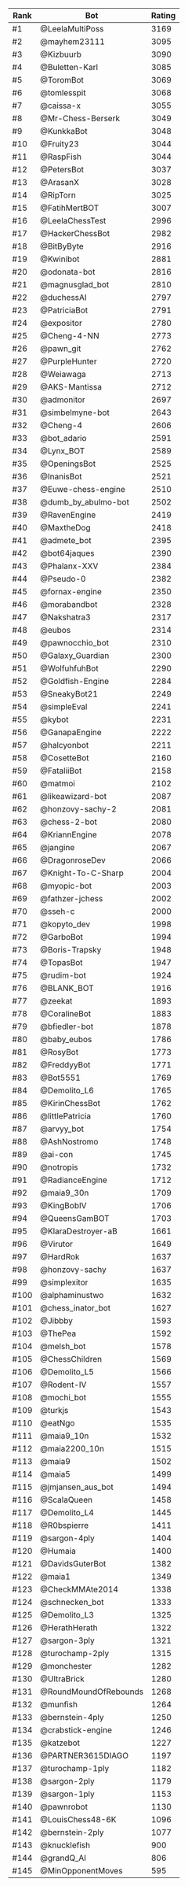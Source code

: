 Rank|Bot|Rating
---|---|---
#1|@LeelaMultiPoss|3169
#2|@mayhem23111|3095
#3|@Kizbuurb|3090
#4|@Buletten-Karl|3085
#5|@ToromBot|3069
#6|@tomlesspit|3068
#7|@caissa-x|3055
#8|@Mr-Chess-Berserk|3049
#9|@KunkkaBot|3048
#10|@Fruity23|3044
#11|@RaspFish|3044
#12|@PetersBot|3037
#13|@ArasanX|3028
#14|@RipTorn|3025
#15|@FatihMertBOT|3007
#16|@LeelaChessTest|2996
#17|@HackerChessBot|2982
#18|@BitByByte|2916
#19|@Kwinibot|2881
#20|@odonata-bot|2816
#21|@magnusglad_bot|2810
#22|@duchessAI|2797
#23|@PatriciaBot|2791
#24|@expositor|2780
#25|@Cheng-4-NN|2773
#26|@pawn_git|2762
#27|@PurpleHunter|2720
#28|@Weiawaga|2713
#29|@AKS-Mantissa|2712
#30|@admonitor|2697
#31|@simbelmyne-bot|2643
#32|@Cheng-4|2606
#33|@bot_adario|2591
#34|@Lynx_BOT|2589
#35|@OpeningsBot|2525
#36|@InanisBot|2521
#37|@Euwe-chess-engine|2510
#38|@dumb_by_abulmo-bot|2502
#39|@RavenEngine|2419
#40|@MaxtheDog|2418
#41|@admete_bot|2395
#42|@bot64jaques|2390
#43|@Phalanx-XXV|2384
#44|@Pseudo-0|2382
#45|@fornax-engine|2350
#46|@morabandbot|2328
#47|@Nakshatra3|2317
#48|@eubos|2314
#49|@pawnocchio_bot|2310
#50|@Galaxy_Guardian|2300
#51|@WolfuhfuhBot|2290
#52|@Goldfish-Engine|2284
#53|@SneakyBot21|2249
#54|@simpleEval|2241
#55|@kybot|2231
#56|@GanapaEngine|2222
#57|@halcyonbot|2211
#58|@CosetteBot|2160
#59|@FataliiBot|2158
#60|@matmoi|2102
#61|@likeawizard-bot|2087
#62|@honzovy-sachy-2|2081
#63|@chess-2-bot|2080
#64|@KriannEngine|2078
#65|@jangine|2067
#66|@DragonroseDev|2066
#67|@Knight-To-C-Sharp|2004
#68|@myopic-bot|2003
#69|@fathzer-jchess|2002
#70|@sseh-c|2000
#71|@kopyto_dev|1998
#72|@GarboBot|1994
#73|@Boris-Trapsky|1948
#74|@TopasBot|1947
#75|@rudim-bot|1924
#76|@BLANK_BOT|1916
#77|@zeekat|1893
#78|@CoralineBot|1883
#79|@bfiedler-bot|1878
#80|@baby_eubos|1786
#81|@RosyBot|1773
#82|@FreddyyBot|1771
#83|@Bot5551|1769
#84|@Demolito_L6|1765
#85|@KirinChessBot|1762
#86|@littlePatricia|1760
#87|@arvyy_bot|1754
#88|@AshNostromo|1748
#89|@ai-con|1745
#90|@notropis|1732
#91|@RadianceEngine|1712
#92|@maia9_30n|1709
#93|@KingBobIV|1706
#94|@QueensGamBOT|1703
#95|@KlaraDestroyer-aB|1661
#96|@Virutor|1649
#97|@HardRok|1637
#98|@honzovy-sachy|1637
#99|@simplexitor|1635
#100|@alphaminustwo|1632
#101|@chess_inator_bot|1627
#102|@Jibbby|1593
#103|@ThePea|1592
#104|@melsh_bot|1578
#105|@ChessChildren|1569
#106|@Demolito_L5|1566
#107|@Rodent-IV|1557
#108|@mochi_bot|1555
#109|@turkjs|1543
#110|@eatNgo|1535
#111|@maia9_10n|1532
#112|@maia2200_10n|1515
#113|@maia9|1502
#114|@maia5|1499
#115|@jmjansen_aus_bot|1494
#116|@ScalaQueen|1458
#117|@Demolito_L4|1445
#118|@R0bspierre|1411
#119|@sargon-4ply|1404
#120|@Humaia|1400
#121|@DavidsGuterBot|1382
#122|@maia1|1349
#123|@CheckMMAte2014|1338
#124|@schnecken_bot|1333
#125|@Demolito_L3|1325
#126|@HerathHerath|1322
#127|@sargon-3ply|1321
#128|@turochamp-2ply|1315
#129|@monchester|1282
#130|@UltraBrick|1280
#131|@RoundMoundOfRebounds|1268
#132|@munfish|1264
#133|@bernstein-4ply|1250
#134|@crabstick-engine|1246
#135|@katzebot|1227
#136|@PARTNER3615DIAGO|1197
#137|@turochamp-1ply|1182
#138|@sargon-2ply|1179
#139|@sargon-1ply|1153
#140|@pawnrobot|1130
#141|@LouisChess48-6K|1096
#142|@bernstein-2ply|1077
#143|@knucklefish|900
#144|@grandQ_AI|806
#145|@MinOpponentMoves|595
